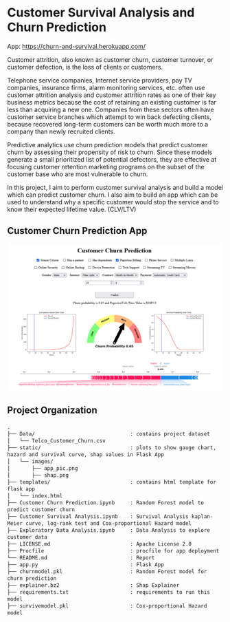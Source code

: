 # Customer Survival Analysis and Churn Prediction

App: https://churn-and-survival.herokuapp.com/

Customer attrition, also known as customer churn, customer turnover, or customer defection, is the loss of clients or customers.

Telephone service companies, Internet service providers, pay TV companies, insurance firms, alarm monitoring services, etc. often use customer attrition analysis and customer attrition rates as one of their key business metrics because the cost of retaining an existing customer is far less than acquiring a new one. Companies from these sectors often have customer service branches which attempt to win back defecting clients, because recovered long-term customers can be worth much more to a company than newly recruited clients.

Predictive analytics use churn prediction models that predict customer churn by assessing their propensity of risk to churn. Since these models generate a small prioritized list of potential defectors, they are effective at focusing customer retention marketing programs on the subset of the customer base who are most vulnerable to churn.

In this project, I aim to perform customer survival analysis and build a model which can predict customer churn. I also aim to build an app which can be used to understand why a specific customer would stop the service and to know their expected lifetime value. (CLV/LTV)

## Customer Churn Prediction App
<img src=https://github.com/jaysmitjadhav/Churn-Prediction-and-Survival-Analysis/blob/main/static/images/app_pic.png>

## Project Organization
```
.
├── Data/                               : contains project dataset
│   └── Telco_Customer_Churn.csv
├── static/                             : plots to show gauge chart, hazard and survival curve, shap values in Flask App 
│   └── images/
│       ├── app_pic.png
│       ├── shap.png
├── templates/                          : contains html template for flask app
│   └── index.html
├── Customer Churn Prediction.ipynb     : Random Forest model to predict customer churn
├── Customer Survival Analysis.ipynb    : Survival Analysis kaplan-Meier curve, log-rank test and Cox-proportional Hazard model
├── Exploratory Data Analysis.ipynb     : Data Analysis to explore customer data
├── LICENSE.md                          : Apache License 2.0
├── Procfile                            : procfile for app deployment
└── README.md                           : Report
├── app.py                              : Flask App
├── churnmodel.pkl                      : Random Forest model for churn prediction
├── explainer.bz2                       : Shap Explainer
├── requirements.txt                    : requirements to run this model
├── survivemodel.pkl                    : Cox-proportional Hazard model

```
